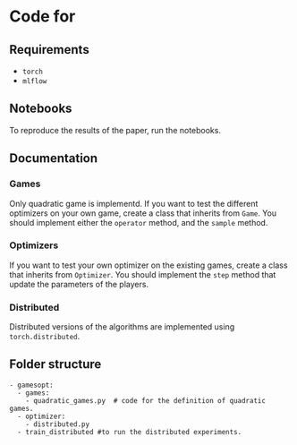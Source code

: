 # Code for 

## Requirements
- `torch`
- `mlflow`

## Notebooks
To reproduce the results of the paper, run the notebooks.

## Documentation
### Games
Only quadratic game is implementd. If you want to test the different optimizers on your own game, create a class that inherits from `Game`. 
You should implement either the `operator` method, and the `sample` method.

### Optimizers
If you want to test your own optimizer on the existing games, create a class that inherits from `Optimizer`.
You should implement the `step` method that update the parameters of the players.

### Distributed
Distributed versions of the algorithms are implemented using `torch.distributed`. 

## Folder structure
```
- gamesopt:
  - games:
    - quadratic_games.py  # code for the definition of quadratic games.
  - optimizer:
    - distributed.py  
  - train_distributed #to run the distributed experiments.
```
